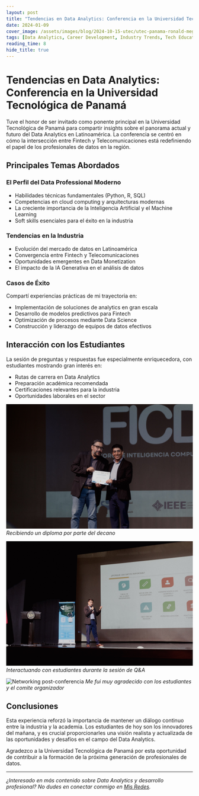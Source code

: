 ```yaml
---
layout: post
title: "Tendencias en Data Analytics: Conferencia en la Universidad Tecnológica de Panamá"
date: 2024-01-09
cover_image: /assets/images/blog/2024-10-15-utec/utec-panama-ronald-mego-1.jpg
tags: [Data Analytics, Career Development, Industry Trends, Tech Education, Digital Transformation]
reading_time: 8
hide_title: true
---
```


# Tendencias en Data Analytics: Conferencia en la Universidad Tecnológica de Panamá

Tuve el honor de ser invitado como ponente principal en la Universidad Tecnológica de Panamá para compartir insights sobre el panorama actual y futuro del Data Analytics en Latinoamérica. La conferencia se centró en cómo la intersección entre Fintech y Telecomunicaciones está redefiniendo el papel de los profesionales de datos en la región.

## Principales Temas Abordados

### El Perfil del Data Professional Moderno
- Habilidades técnicas fundamentales (Python, R, SQL)
- Competencias en cloud computing y arquitecturas modernas
- La creciente importancia de la Inteligencia Artificial y el Machine Learning
- Soft skills esenciales para el éxito en la industria

### Tendencias en la Industria
- Evolución del mercado de datos en Latinoamérica
- Convergencia entre Fintech y Telecomunicaciones
- Oportunidades emergentes en Data Monetization
- El impacto de la IA Generativa en el análisis de datos

### Casos de Éxito
Compartí experiencias prácticas de mi trayectoria en:
- Implementación de soluciones de analytics en gran escala
- Desarrollo de modelos predictivos para Fintech
- Optimización de procesos mediante Data Science
- Construcción y liderazgo de equipos de datos efectivos

## Interacción con los Estudiantes

La sesión de preguntas y respuestas fue especialmente enriquecedora, con estudiantes mostrando gran interés en:
- Rutas de carrera en Data Analytics
- Preparación académica recomendada
- Certificaciones relevantes para la industria
- Oportunidades laborales en el sector

![Presentación inicial en la UTEC](/assets/images/blog/2024-10-15-utec/utec-panama-ronald-mego-1.jpg)
*Recibiendo un diploma por parte del decano*

![Sesión de preguntas y respuestas](/assets/images/blog/2024-10-15-utec/utec-panama-ronald-mego-2.jpg)
*Interactuando con estudiantes durante la sesión de Q&A*

![Networking post-conferencia](/assets/images/blog/2024-10-15-utec/utec-panama-ronald-mego-3.jpg)
*Me fui muy agradecido con los estudiantes y el comite organizador*

## Conclusiones

Esta experiencia reforzó la importancia de mantener un diálogo continuo entre la industria y la academia. Los estudiantes de hoy son los innovadores del mañana, y es crucial proporcionarles una visión realista y actualizada de las oportunidades y desafíos en el campo del Data Analytics.

Agradezco a la Universidad Tecnológica de Panamá por esta oportunidad de contribuir a la formación de la próxima generación de profesionales de datos.

---
*¿Interesado en más contenido sobre Data Analytics y desarrollo profesional? No dudes en conectar conmigo en [Mis Redes](https://ronaldmego.github.io/contact/).*